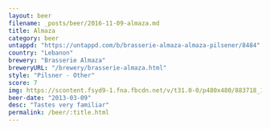 ```yaml
---
layout: beer
filename: _posts/beer/2016-11-09-almaza.md
title: Almaza
category: beer
untappd: "https://untappd.com/b/brasserie-almaza-almaza-pilsener/8484"
country: "Lebanon"
brewery: "Brasserie Almaza"
breweryURL: "/brewery/brasserie-almaza.html"
style: "Pilsner - Other"
score: 7
img: https://scontent.fsyd9-1.fna.fbcdn.net/v/t31.0-0/p480x480/883718_10151563946143745_340977146_o.jpg?_nc_cat=101&_nc_sid=e007fa&_nc_ohc=cN152Nn8CIEAX_7iHa4&_nc_ht=scontent.fsyd9-1.fna&tp=6&oh=96dbf3cee93f0d1d72e8dd86824c58cb&oe=5F953319
beer-date: "2013-03-09"
desc: "Tastes very familiar"
permalink: /beer/:title.html
---
```

